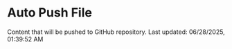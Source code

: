 # Auto Push File

Content that will be pushed to GitHub repository.
Last updated: 06/28/2025, 01:39:52 AM